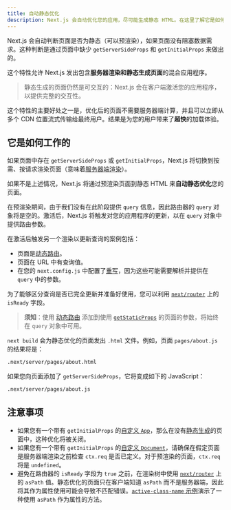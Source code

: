 ```yaml
---
title: 自动静态优化
description: Next.js 会自动优化您的应用，尽可能生成静态 HTML。在这里了解它是如何工作的。
---
```


Next.js 会自动判断页面是否为静态（可以预渲染），如果页面没有阻塞数据需求。这种判断是通过页面中缺少 `getServerSideProps` 和 `getInitialProps` 来做出的。

这个特性允许 Next.js 发出包含**服务器渲染和静态生成页面**的混合应用程序。

> 静态生成的页面仍然是可交互的：Next.js 会在客户端激活您的应用程序，以提供完整的交互性。

这个特性的主要好处之一是，优化后的页面不需要服务器端计算，并且可以立即从多个 CDN 位置流式传输给最终用户。结果是为您的用户带来了**超快**的加载体验。

## 它是如何工作的

如果页面中存在 `getServerSideProps` 或 `getInitialProps`，Next.js 将切换到按需、按请求渲染页面（意味着[服务器端渲染](/docs/pages/building-your-application/rendering/server-side-rendering)）。

如果不是上述情况，Next.js 将通过预渲染页面到静态 HTML 来**自动静态优化**您的页面。

在预渲染期间，由于我们没有在此阶段提供 `query` 信息，因此路由器的 `query` 对象将是空的。激活后，Next.js 将触发对您的应用程序的更新，以在 `query` 对象中提供路由参数。

在激活后触发另一个渲染以更新查询的案例包括：

- 页面是[动态路由](/docs/pages/building-your-application/routing/dynamic-routes)。
- 页面在 URL 中有查询值。
- 在您的 `next.config.js` 中配置了[重写](/docs/pages/api-reference/next-config-js/rewrites)，因为这些可能需要解析并提供在 `query` 中的参数。

为了能够区分查询是否已完全更新并准备好使用，您可以利用 [`next/router`](/docs/pages/api-reference/functions/use-router#router-object) 上的 `isReady` 字段。

> **须知**：使用 [动态路由](/docs/pages/building-your-application/routing/dynamic-routes) 添加到使用 [`getStaticProps`](/docs/pages/building-your-application/data-fetching/get-static-props) 的页面的参数，将始终在 `query` 对象中可用。

`next build` 会为静态优化的页面发出 `.html` 文件。例如，页面 `pages/about.js` 的结果将是：

```bash filename="终端"
.next/server/pages/about.html
```

如果您向页面添加了 `getServerSideProps`，它将变成如下的 JavaScript：

```bash filename="终端"
.next/server/pages/about.js
```

## 注意事项

- 如果您有一个带有 `getInitialProps` 的[自定义 `App`](/docs/pages/building-your-application/routing/custom-app)，那么在没有[静态生成](/docs/pages/building-your-application/data-fetching/get-static-props)的页面中，这种优化将被关闭。
- 如果您有一个带有 `getInitialProps` 的[自定义 `Document`](/docs/pages/building-your-application/routing/custom-document)，请确保在假定页面是服务器端渲染之前检查 `ctx.req` 是否已定义。对于预渲染的页面，`ctx.req` 将是 `undefined`。
- 避免在路由器的 `isReady` 字段为 `true` 之前，在渲染树中使用 [`next/router`](/docs/pages/api-reference/functions/use-router#router-object) 上的 `asPath` 值。静态优化的页面只在客户端知道 `asPath` 而不是服务器端，因此将其作为属性使用可能会导致不匹配错误。[`active-class-name` 示例](https://github.com/vercel/next.js/tree/canary/examples/active-class-name)演示了一种使用 `asPath` 作为属性的方法。